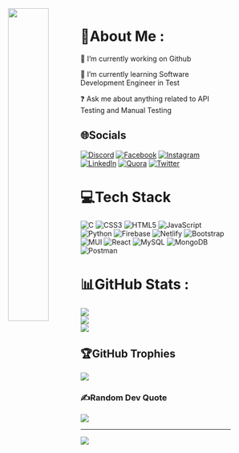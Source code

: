 <div align="center">
<img src="https://i.ibb.co/d4zz8Dw/nni.jpg" align="left"  style="width:40%" style="height:20%"/>
</div>  
  
# 💫About Me :
🔭 I’m currently working on Github

🌱 I’m currently learning Software Development Engineer in Test

❓ Ask me about anything related to API Testing and Manual Testing


## 🌐Socials
[![Discord](https://img.shields.io/badge/Discord-%237289DA.svg?logo=discord&logoColor=white)](htttps://discord.gg/Nirnoy#8314) [![Facebook](https://img.shields.io/badge/Facebook-%231877F2.svg?logo=Facebook&logoColor=white)](https://facebook.com/www.facebook.com/muhayminulnirnoy) [![Instagram](https://img.shields.io/badge/Instagram-%23E4405F.svg?logo=Instagram&logoColor=white)](https://instagram.com/www.instagram.com/mr_nirnoy/) [![LinkedIn](https://img.shields.io/badge/LinkedIn-%230077B5.svg?logo=linkedin&logoColor=white)](https://linkedin.com/in/linkedin.com/in/muhayminul-nirnoy) [![Quora](https://img.shields.io/badge/Quora-%23B92B27.svg?logo=Quora&logoColor=white)](https://quora.com/profile/www.quora.com/profile/Muhaiminul-Nirnoy) [![Twitter](https://img.shields.io/badge/Twitter-%231DA1F2.svg?logo=Twitter&logoColor=white)](https://twitter.com/https://twitter.com/nirnoy0) 

# 💻Tech Stack
![C](https://img.shields.io/badge/c-%2300599C.svg?style=plastic&logo=c&logoColor=white) ![CSS3](https://img.shields.io/badge/css3-%231572B6.svg?style=plastic&logo=css3&logoColor=white) ![HTML5](https://img.shields.io/badge/html5-%23E34F26.svg?style=plastic&logo=html5&logoColor=white) ![JavaScript](https://img.shields.io/badge/javascript-%23323330.svg?style=plastic&logo=javascript&logoColor=%23F7DF1E) ![Python](https://img.shields.io/badge/python-3670A0?style=plastic&logo=python&logoColor=ffdd54) ![Firebase](https://img.shields.io/badge/firebase-%23039BE5.svg?style=plastic&logo=firebase) ![Netlify](https://img.shields.io/badge/netlify-%23000000.svg?style=plastic&logo=netlify&logoColor=#00C7B7) ![Bootstrap](https://img.shields.io/badge/bootstrap-%23563D7C.svg?style=plastic&logo=bootstrap&logoColor=white) ![MUI](https://img.shields.io/badge/MUI-%230081CB.svg?style=plastic&logo=material-ui&logoColor=white) ![React](https://img.shields.io/badge/react-%2320232a.svg?style=plastic&logo=react&logoColor=%2361DAFB) ![MySQL](https://img.shields.io/badge/mysql-%2300f.svg?style=plastic&logo=mysql&logoColor=white) ![MongoDB](https://img.shields.io/badge/MongoDB-%234ea94b.svg?style=plastic&logo=mongodb&logoColor=white) ![Postman](https://img.shields.io/badge/Postman-FF6C37?style=plastic&logo=postman&logoColor=white)
# 📊GitHub Stats :
![](https://github-readme-stats.vercel.app/api?username=nirnoy0&theme=dark&hide_border=true&include_all_commits=true&count_private=true)<br/>
![](https://github-readme-streak-stats.herokuapp.com/?user=nirnoy0&theme=dark&hide_border=true)<br/>
![](https://github-readme-stats.vercel.app/api/top-langs/?username=nirnoy0&theme=dark&hide_border=true&include_all_commits=true&count_private=true&layout=compact)

## 🏆GitHub Trophies
![](https://github-profile-trophy.vercel.app/?username=nirnoy0&theme=monokai&no-frame=true&no-bg=true&margin-w=4)

### ✍️Random Dev Quote
![](https://quotes-github-readme.vercel.app/api?type=horizontal&theme=dark)

---
[![](https://visitcount.itsvg.in/api?id=nirnoy0&icon=0&color=9)](https://visitcount.itsvg.in)
